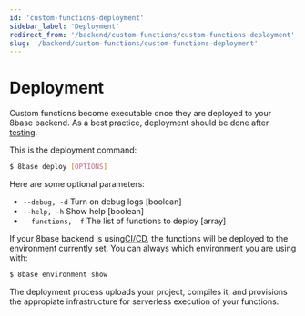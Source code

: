 ```yaml
---
id: 'custom-functions-deployment'
sidebar_label: 'Deployment'
redirect_from: '/backend/custom-functions/custom-functions-deployment'
slug: '/backend/custom-functions/custom-functions-deployment'
---
```

# Deployment

Custom functions become executable once they are deployed to your 8base backend. As a best practice, deployment should be done after [testing](/backend/custom-functions/debugging).

This is the deployment command:

```sh
$ 8base deploy [OPTIONS]
```

Here are some optional parameters:

- `--debug, -d` Turn on debug logs [boolean]
- `--help, -h` Show help [boolean]
- `--functions, -f` The list of functions to deploy [array]

If your 8base backend is using[CI/CD](../8base-console-platform-tools-ci-cd.md), the functions will be deployed to the environment currently set. You can always which environment you are using with: 

```sh
$ 8base environment show
```
The deployment process uploads your project, compiles it, and provisions the appropiate infrastructure for serverless execution of your functions.